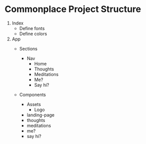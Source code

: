 # Commonplace Project Structure

1. Index 
    - Define fonts
    - Define colors
2. App
    - Sections
        - Nav 
            - Home
            - Thoughts
            - Meditations
            - Me?
            - Say hi?

    - Components
        - Assets
            - Logo
        - landing-page
        - thoughts
        - meditations
        - me?
        - say hi?

